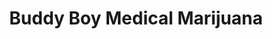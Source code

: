 ---
title: "Buddy Boy Medical Marijuana"
url: /denver/buddy-boy-medical-marijuana/
shop: cannabis
---